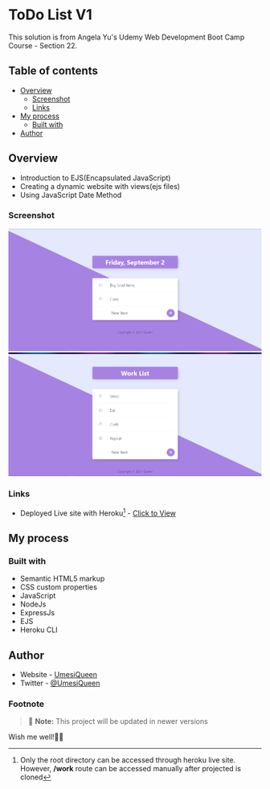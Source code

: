 # ToDo List V1

This solution is from Angela Yu's Udemy Web Development Boot Camp Course - Section 22.


## Table of contents

- [Overview](#overview)
  - [Screenshot](#screenshot)
  - [Links](#links)
- [My process](#my-process)
  - [Built with](#built-with)
- [Author](#author)

## Overview
  - Introduction to EJS(Encapsulated JavaScript)
  - Creating a dynamic website with views(ejs files)
  - Using JavaScript Date Method

### Screenshot
 ![Alt text](public/images/Screenshot.png?raw=true)
 ![Alt text](public/images/Screenshot2.png?raw=true)

### Links

- Deployed Live site with Heroku[^*] - [Click to View]()


## My process

### Built with

- Semantic HTML5 markup
- CSS custom properties
- JavaScript
- NodeJs
- ExpressJs
- EJS
- Heroku CLI

## Author

- Website - [UmesiQueen](https://umesiqueen.github.io/UmesiQueen/)
- Twitter - [@UmesiQueen](https://www.twitter.com/UmesiQueen)

### Footnote
[^*]: Only the root directory can be accessed through heroku live site.        
    However, **/work** route can be accessed manually after projected is cloned
 
> :memo: **Note:** This project will be updated in newer versions

Wish me well!💙💚

